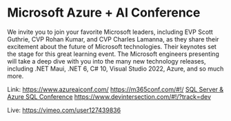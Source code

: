 # Microsoft Azure + AI Conference

We invite you to join your favorite Microsoft leaders, including EVP Scott Guthrie, CVP Rohan Kumar, and CVP Charles Lamanna, as they share their excitement about the future of Microsoft technologies. Their keynotes set the stage for this great learning event. The Microsoft engineers presenting will take a deep dive with you into the many new technology releases, including .NET Maui, .NET 6, C# 10, Visual Studio 2022, Azure, and so much more.

Link: https://www.azureaiconf.com/
https://m365conf.com/#!/
[SQL Server & Azure SQL Conference](https://www.devintersection.com/#!/?track=sql)
https://www.devintersection.com/#!/?track=dev

Live: https://vimeo.com/user127439836
